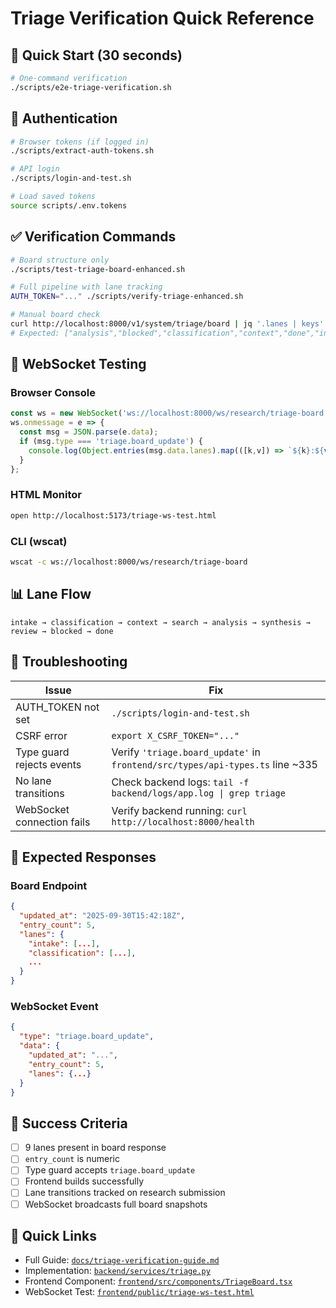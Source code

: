 # Triage Verification Quick Reference

## 🚀 Quick Start (30 seconds)

```bash
# One-command verification
./scripts/e2e-triage-verification.sh
```

## 🔑 Authentication

```bash
# Browser tokens (if logged in)
./scripts/extract-auth-tokens.sh

# API login
./scripts/login-and-test.sh

# Load saved tokens
source scripts/.env.tokens
```

## ✅ Verification Commands

```bash
# Board structure only
./scripts/test-triage-board-enhanced.sh

# Full pipeline with lane tracking
AUTH_TOKEN="..." ./scripts/verify-triage-enhanced.sh

# Manual board check
curl http://localhost:8000/v1/system/triage/board | jq '.lanes | keys'
# Expected: ["analysis","blocked","classification","context","done","intake","review","search","synthesis"]
```

## 🔌 WebSocket Testing

### Browser Console
```javascript
const ws = new WebSocket('ws://localhost:8000/ws/research/triage-board');
ws.onmessage = e => {
  const msg = JSON.parse(e.data);
  if (msg.type === 'triage.board_update') {
    console.log(Object.entries(msg.data.lanes).map(([k,v]) => `${k}:${v.length}`));
  }
};
```

### HTML Monitor
```bash
open http://localhost:5173/triage-ws-test.html
```

### CLI (wscat)
```bash
wscat -c ws://localhost:8000/ws/research/triage-board
```

## 📊 Lane Flow

```
intake → classification → context → search → analysis → synthesis → review → blocked → done
```

## 🐛 Troubleshooting

| Issue | Fix |
|-------|-----|
| AUTH_TOKEN not set | `./scripts/login-and-test.sh` |
| CSRF error | `export X_CSRF_TOKEN="..."` |
| Type guard rejects events | Verify `'triage.board_update'` in `frontend/src/types/api-types.ts` line ~335 |
| No lane transitions | Check backend logs: `tail -f backend/logs/app.log \| grep triage` |
| WebSocket connection fails | Verify backend running: `curl http://localhost:8000/health` |

## 📝 Expected Responses

### Board Endpoint
```json
{
  "updated_at": "2025-09-30T15:42:18Z",
  "entry_count": 5,
  "lanes": {
    "intake": [...],
    "classification": [...],
    ...
  }
}
```

### WebSocket Event
```json
{
  "type": "triage.board_update",
  "data": {
    "updated_at": "...",
    "entry_count": 5,
    "lanes": {...}
  }
}
```

## 🎯 Success Criteria

- [ ] 9 lanes present in board response
- [ ] `entry_count` is numeric
- [ ] Type guard accepts `triage.board_update`
- [ ] Frontend builds successfully
- [ ] Lane transitions tracked on research submission
- [ ] WebSocket broadcasts full board snapshots

## 🔗 Quick Links

- Full Guide: [`docs/triage-verification-guide.md`](./triage-verification-guide.md)
- Implementation: [`backend/services/triage.py`](../four-hosts-app/backend/services/triage.py)
- Frontend Component: [`frontend/src/components/TriageBoard.tsx`](../four-hosts-app/frontend/src/components/TriageBoard.tsx)
- WebSocket Test: [`frontend/public/triage-ws-test.html`](../four-hosts-app/frontend/public/triage-ws-test.html)
